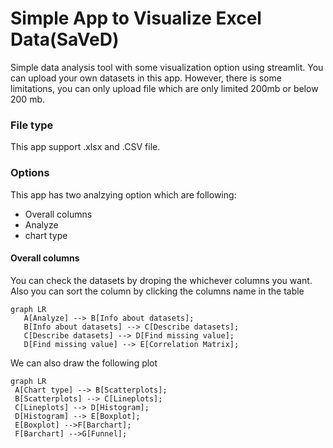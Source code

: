 # Simple App to Visualize Excel Data(SaVeD)
Simple data analysis tool with some visualization option using streamlit.
You can upload your own datasets in this app. However, there is some limitations, you can only upload file which are only limited 200mb or below 200 mb.  
### File type
This app support .xlsx and .CSV file. 

### Options 
This app has  two analzying option which are following:
- Overall columns
 - Analyze
 - chart type
#### Overall columns
You can check the datasets by droping the whichever columns you want. Also you can sort the column by clicking the columns name in the table 

```mermaid
graph LR
   A[Analyze] --> B[Info about datasets];
   B[Info about datasets] --> C[Describe datasets];
   C[Describe datasets] --> D[Find missing value];
   D[Find missing value] --> E[Correlation Matrix];

```
We can also draw the following plot
```mermaid
graph LR
 A[Chart type] --> B[Scatterplots];
 B[Scatterplots] --> C[Lineplots];
 C[Lineplots] --> D[Histogram]; 
 D[Histogram] --> E[Boxplot];
 E[Boxplot] -->F[Barchart];
 F[Barchart] -->G[Funnel];
 
```
